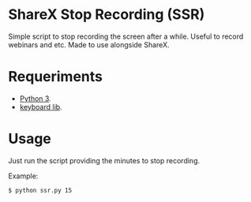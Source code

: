 # ShareX Stop Recording (SSR)
Simple script to stop recording the screen after a while. Useful to record webinars and etc.
Made to use alongside ShareX.

# Requeriments
- [Python 3](https://www.python.org/downloads/).
- [keyboard lib](https://pypi.org/project/keyboard/).

# Usage
Just run the script providing the minutes to stop recording.

Example:

`$ python ssr.py 15`
